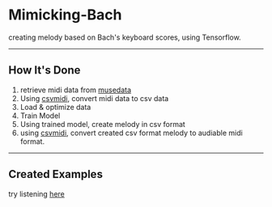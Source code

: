 # Mimicking-Bach
creating melody based on Bach's keyboard scores, using Tensorflow.
* * *
## How It's Done

1. retrieve midi data from [musedata](http://www.musedata.org/)
2. Using [csvmidi](http://www.fourmilab.ch/webtools/midicsv/), convert midi data to csv data
3. Load & optimize data
4. Train Model
5. Using trained model, create melody in csv format
6. using [csvmidi](http://www.fourmilab.ch/webtools/midicsv/), convert created csv format melody to audiable midi format.
* * *
## Created Examples
try listening [here](https://soundcloud.com/2channelkrt/sets/mimicking-bach-examples)